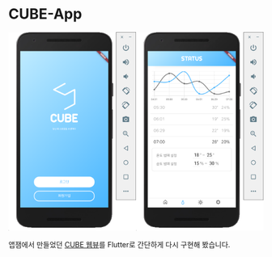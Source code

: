 # CUBE-App
<img src="./screenshots/intro.png" width="50%"/><img src="./screenshots/graph.png" width="50%"/>

앱잼에서 만들었던 [CUBE 웹뷰](https://github.com/gtg7784/18th-Appjam/tree/master/App)를 Flutter로 간단하게 다시 구현해 봤습니다.
